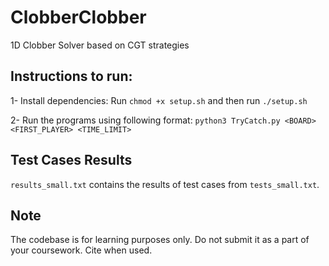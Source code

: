 # ClobberClobber

1D Clobber Solver based on CGT strategies

## Instructions to run:

1- Install dependencies:
Run `chmod +x setup.sh` and then run `./setup.sh`

2- Run the programs using following format:
`python3 TryCatch.py <BOARD> <FIRST_PLAYER> <TIME_LIMIT>`

## Test Cases Results

`results_small.txt` contains the results of test cases from `tests_small.txt`.

## Note

The codebase is for learning purposes only. Do not submit it as a part of your coursework. Cite when used.
